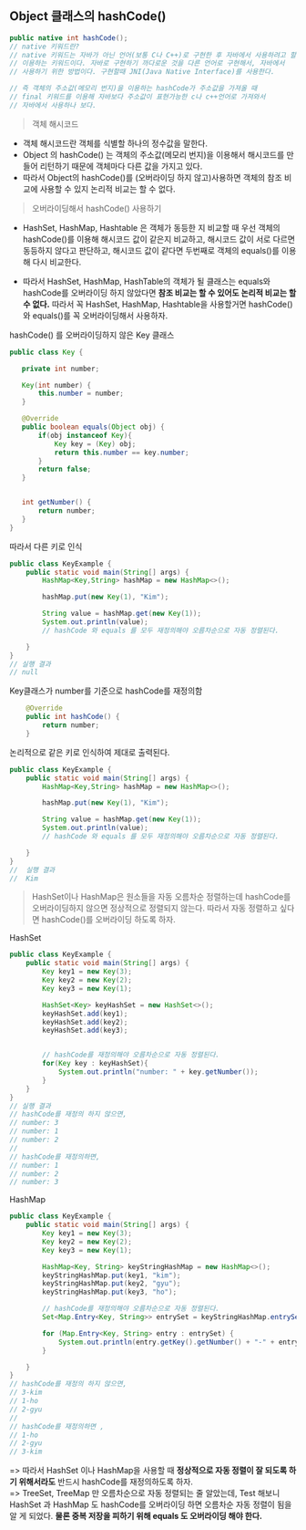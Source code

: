 ## Object 클래스의 hashCode()

```java
public native int hashCode();
// native 키워드란?
// native 키워드는 자바가 아닌 언어(보통 C나 C++)로 구현한 후 자바에서 사용하려고 할 때 
// 이용하는 키워드이다. 자바로 구현하기 까다로운 것을 다른 언어로 구현해서, 자바에서
// 사용하기 위한 방법이다. 구현할때 JNI(Java Native Interface)를 사용한다.

// 즉 객체의 주소값(메모리 번지)을 이용하는 hashCode가 주소값을 가져올 때 
// final 키워드를 이용해 자바보다 주소값이 표현가능한 c나 c++언어로 가져와서 
// 자바에서 사용하나 보다. 
```

> 객체 해시코드 

* 객체 해시코드란 객체를 식별할 하나의 정수값을 말한다. 
* Object 의 hashCode() 는 객체의 주소값(메모리 번지)을 이용해서 해시코드를 만들어 리턴하기 때문에
객체마다 다른 값을 가지고 있다. 
* 따라서 Object의 hashCode()를 (오버라이딩 하지 않고)사용하면 객체의 참조 비교에 사용할 수 있지 논리적 비교는 할 수 없다.

> 오버라이딩해서 hashCode() 사용하기

*  HashSet, HashMap, Hashtable 은 객체가 동등한 지 비교할 때 우선 객체의 hashCode()를 이용해 해시코드 값이 같은지 비교하고,
해시코드 값이 서로 다르면 동등하지 않다고 판단하고, 해시코드 값이 같다면 두번째로 객체의 equals()를 이용해 다시 비교한다.

* 따라서 HashSet, HashMap, HashTable의 객체가 될 클래스는 equals와 hashCode를 오버라이딩 하지 않았다면 **참조 비교는 할 수 있어도
논리적 비교는 할 수 없다.** 따라서 꼭 HashSet, HashMap, Hashtable을 사용할거면 hashCode()와 equals()를 꼭 오버라이딩해서 사용하자.
 
 hashCode() 를 오버라이딩하지 않은 Key 클래스
 ```java
public class Key {

    private int number;

    Key(int number) {
        this.number = number;
    }

    @Override
    public boolean equals(Object obj) {
        if(obj instanceof Key){
            Key key = (Key) obj;
            return this.number == key.number;
        }
        return false;
    }


    int getNumber() {
        return number;
    }
}
``` 

따라서 다른 키로 인식 
```java
public class KeyExample {
    public static void main(String[] args) {
        HashMap<Key,String> hashMap = new HashMap<>();

        hashMap.put(new Key(1), "Kim");

        String value = hashMap.get(new Key(1));
        System.out.println(value);
        // hashCode 와 equals 를 모두 재정의해야 오름차순으로 자동 정렬된다.

    }
}
// 실행 결과
// null
```

Key클래스가 number를 기준으로 hashCode를 재정의함
```java
    @Override
    public int hashCode() {
        return number;
    }
```

논리적으로 같은 키로 인식하여 제대로 출력된다. 
```java
public class KeyExample {
    public static void main(String[] args) {
        HashMap<Key,String> hashMap = new HashMap<>();

        hashMap.put(new Key(1), "Kim");

        String value = hashMap.get(new Key(1));
        System.out.println(value);
        // hashCode 와 equals 를 모두 재정의해야 오름차순으로 자동 정렬된다.

    }
}
//  실행 결과
//  Kim
```


> HashSet이나 HashMap은 원소들을 자동 오름차순 정렬하는데 hashCode를 오버라이딩하지 않으면 정상적으로 정렬되지 않는다.
 따라서 자동 정렬하고 싶다면 hashCode()를 오버라이딩 하도록 하자.
 
 
 HashSet
```java
public class KeyExample {
    public static void main(String[] args) {
        Key key1 = new Key(3);
        Key key2 = new Key(2);
        Key key3 = new Key(1);

        HashSet<Key> keyHashSet = new HashSet<>();
        keyHashSet.add(key1);
        keyHashSet.add(key2);
        keyHashSet.add(key3);


        // hashCode를 재정의해야 오름차순으로 자동 정렬된다.
        for(Key key : keyHashSet){
            System.out.println("number: " + key.getNumber());
        }
    }
}
// 실행 결과
// hashCode를 재정의 하지 않으면,
// number: 3
// number: 1
// number: 2
//
// hashCode를 재정의하면, 
// number: 1
// number: 2
// number: 3 
```
HashMap
```java
public class KeyExample {
    public static void main(String[] args) {
        Key key1 = new Key(3);
        Key key2 = new Key(2);
        Key key3 = new Key(1);

        HashMap<Key, String> keyStringHashMap = new HashMap<>();
        keyStringHashMap.put(key1, "kim");
        keyStringHashMap.put(key2, "gyu");
        keyStringHashMap.put(key3, "ho");

        // hashCode를 재정의해야 오름차순으로 자동 정렬된다.
        Set<Map.Entry<Key, String>> entrySet = keyStringHashMap.entrySet();

        for (Map.Entry<Key, String> entry : entrySet) {
            System.out.println(entry.getKey().getNumber() + "-" + entry.getValue());
        }

    }
}
// hashCode를 재정의 하지 않으면, 
// 3-kim
// 1-ho
// 2-gyu
//
// hashCode를 재정의하면 ,
// 1-ho
// 2-gyu
// 3-kim
```

=> 따라서 HashSet 이나 HashMap을 사용할 때 **정상적으로 자동 정렬이 잘 되도록 하기 위해서라도** 
반드시 hashCode를 재정의하도록 하자.
<br>=\> TreeSet, TreeMap 만 오름차순으로 자동 정렬되는 줄 알았는데, Test 해보니 HashSet 과 HashMap 도 
hashCode를 오버라이딩 하면 오름차순 자동 정렬이 됨을 알 게 되었다. **물론 중복 저장을 피하기 위해 equals 도 오버라이딩 해야 한다.**  
